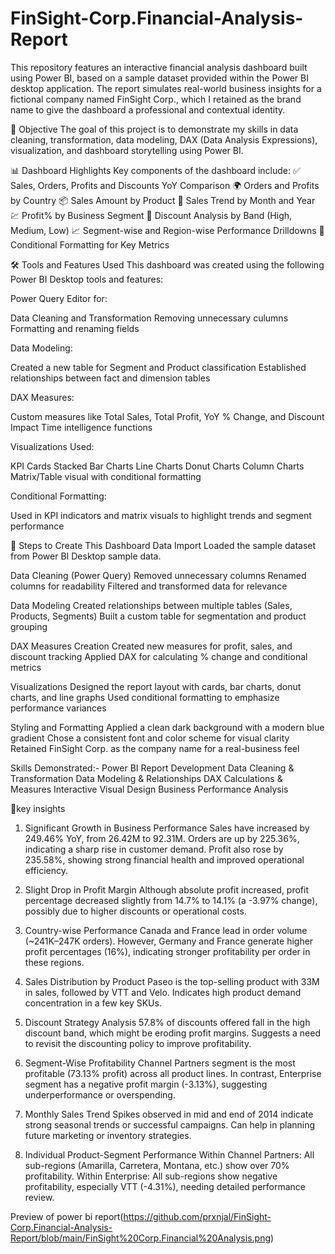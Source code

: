 # FinSight-Corp.Financial-Analysis-Report
This repository features an interactive financial analysis dashboard built using Power BI, based on a sample dataset provided within the Power BI desktop application. The report simulates real-world business insights for a fictional company named FinSight Corp., which I retained as the brand name to give the dashboard a professional and contextual identity.

🧠 Objective
The goal of this project is to demonstrate my skills in data cleaning, transformation, data modeling, DAX (Data Analysis Expressions), visualization, and dashboard storytelling using Power BI.

📊 Dashboard Highlights
Key components of the dashboard include:
✅ Sales, Orders, Profits and Discounts YoY Comparison
🌍 Orders and Profits by Country
📦 Sales Amount by Product
📆 Sales Trend by Month and Year
💹 Profit% by Business Segment
🎯 Discount Analysis by Band (High, Medium, Low)
📈 Segment-wise and Region-wise Performance Drilldowns
🎨 Conditional Formatting for Key Metrics


🛠️ Tools and Features Used
This dashboard was created using the following Power BI Desktop tools and features:

Power Query Editor for:

Data Cleaning and Transformation
Removing unnecessary culumns
Formatting and renaming fields

Data Modeling:

Created a new table for Segment and Product classification
Established relationships between fact and dimension tables

DAX Measures:

Custom measures like Total Sales, Total Profit, YoY % Change, and Discount Impact
Time intelligence functions

Visualizations Used:

KPI Cards
Stacked Bar Charts
Line Charts
Donut Charts
Column Charts
Matrix/Table visual with conditional formatting


Conditional Formatting:

Used in KPI indicators and matrix visuals to highlight trends and segment performance



🧩 Steps to Create This Dashboard
Data Import
Loaded the sample dataset from Power BI Desktop sample data.

Data Cleaning (Power Query)
Removed unnecessary columns
Renamed columns for readability
Filtered and transformed data for relevance

Data Modeling
Created relationships between multiple tables (Sales, Products, Segments)
Built a custom table for segmentation and product grouping

DAX Measures Creation
Created new measures for profit, sales, and discount tracking
Applied DAX for calculating % change and conditional metrics

Visualizations
Designed the report layout with cards, bar charts, donut charts, and line graphs
Used conditional formatting to emphasize performance variances

Styling and Formatting
Applied a clean dark background with a modern blue gradient
Chose a consistent font and color scheme for visual clarity
Retained FinSight Corp. as the company name for a real-business feel

Skills Demonstrated:-
Power BI Report Development
Data Cleaning & Transformation
Data Modeling & Relationships
DAX Calculations & Measures
Interactive Visual Design
Business Performance Analysis

📌key insights
 1. Significant Growth in Business Performance
Sales have increased by 249.46% YoY, from 26.42M to 92.31M.
Orders are up by 225.36%, indicating a sharp rise in customer demand.
Profit also rose by 235.58%, showing strong financial health and improved operational efficiency.

 2. Slight Drop in Profit Margin
Although absolute profit increased, profit percentage decreased slightly from 14.7% to 14.1% (a -3.97% change), possibly due to higher discounts or operational costs.

 3. Country-wise Performance
Canada and France lead in order volume (~241K–247K orders).
However, Germany and France generate higher profit percentages (16%), indicating stronger profitability per order in these regions.

 4. Sales Distribution by Product
Paseo is the top-selling product with 33M in sales, followed by VTT and Velo.
Indicates high product demand concentration in a few key SKUs.

 5. Discount Strategy Analysis
57.8% of discounts offered fall in the high discount band, which might be eroding profit margins.
Suggests a need to revisit the discounting policy to improve profitability.

 6. Segment-Wise Profitability
Channel Partners segment is the most profitable (73.13% profit) across all product lines.
In contrast, Enterprise segment has a negative profit margin (-3.13%), suggesting underperformance or overspending.

 7. Monthly Sales Trend
Spikes observed in mid and end of 2014 indicate strong seasonal trends or successful campaigns.
Can help in planning future marketing or inventory strategies.

 8. Individual Product-Segment Performance
Within Channel Partners: All sub-regions (Amarilla, Carretera, Montana, etc.) show over 70% profitability.
Within Enterprise: All sub-regions show negative profitability, especially VTT (-4.31%), needing detailed performance review.


Preview of power bi report(https://github.com/prxnjal/FinSight-Corp.Financial-Analysis-Report/blob/main/FinSight%20Corp.Financial%20Analysis.png)

